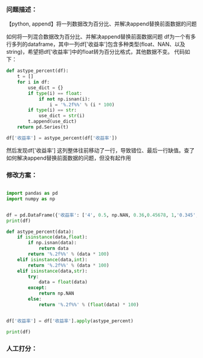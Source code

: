 ### 问题描述：
<p>【python, append】将一列数据改为百分比、并解决append替换前面数据的问题</p>
如何将一列混合数据改为百分比、并解决append替换前面数据问题
df为一个有多行多列的dataframe，其中一列df['收益率']包含多种类型(float、NAN、以及string)，希望把df['收益率']中的float转为百分比格式，其他数据不变。
代码如下：

```python
def astype_percent(df):
    t = []      
    for i in df:
        use_dict = {}
        if type(i) == float:
            if not np.isnan(i):
                i = '%.2f%%' % (i * 100)
        if type(i) == str:
            use_dict = str(i)        
        t.append(use_dict)
    return pd.Series(t)

df['收益率'] = astype_percent(df['收益率'])

```
然后发现df['收益率'] 这列整体往前移动了一行，导致错位、最后一行缺值。查了如何解决append替换前面数据的问题，但没有起作用 
### 修改方案：


```python

import pandas as pd
import numpy as np


df = pd.DataFrame({'收益率': ['4', 0.5, np.NAN, 0.36,0.45678, 1,'0.345','aaa']})
print(df)

def astype_percent(data):
    if isinstance(data,float):
        if np.isnan(data):
            return data
        return '%.2f%%' % (data * 100)
    elif isinstance(data,int):
        return '%.2f%%' % (data * 100)
    elif isinstance(data,str):
        try:
            data = float(data)
        except:
            return np.NAN
        else:
            return '%.2f%%' % (float(data) * 100)


df['收益率'] = df['收益率'].apply(astype_percent)

print(df)

```


### 人工打分：
